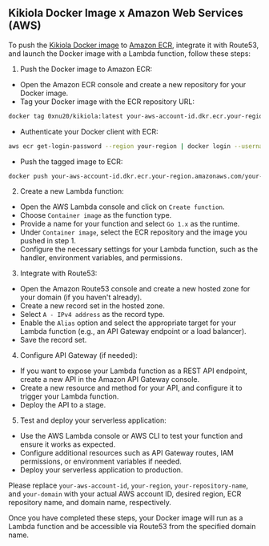 ## Kikiola Docker Image x Amazon Web Services (AWS)

To push the [Kikiola Docker image](https://hub.docker.com/r/0xnu20/kikiola/) to [Amazon ECR](https://aws.amazon.com/ecr/), integrate it with Route53, and launch the Docker image with a Lambda function, follow these steps:

1. Push the Docker image to Amazon ECR:

+ Open the Amazon ECR console and create a new repository for your Docker image.
+ Tag your Docker image with the ECR repository URL:

```sh
docker tag 0xnu20/kikiola:latest your-aws-account-id.dkr.ecr.your-region.amazonaws.com/your-repository-name:latest
```

+ Authenticate your Docker client with ECR:

```sh
aws ecr get-login-password --region your-region | docker login --username AWS --password-stdin your-aws-account-id.dkr.ecr.your-region.amazonaws.com
```

+ Push the tagged image to ECR:

```sh
docker push your-aws-account-id.dkr.ecr.your-region.amazonaws.com/your-repository-name:latest
```

2. Create a new Lambda function:

+ Open the AWS Lambda console and click on `Create function`.
+ Choose `Container image` as the function type.
+ Provide a name for your function and select `Go 1.x` as the runtime.
+ Under `Container image`, select the ECR repository and the image you pushed in step 1.
+ Configure the necessary settings for your Lambda function, such as the handler, environment variables, and permissions.

3. Integrate with Route53:

+ Open the Amazon Route53 console and create a new hosted zone for your domain (if you haven't already).
+ Create a new record set in the hosted zone.
+ Select `A - IPv4 address` as the record type.
+ Enable the `Alias` option and select the appropriate target for your Lambda function (e.g., an API Gateway endpoint or a load balancer).
+ Save the record set.

4. Configure API Gateway (if needed):

+ If you want to expose your Lambda function as a REST API endpoint, create a new API in the Amazon API Gateway console.
+ Create a new resource and method for your API, and configure it to trigger your Lambda function.
+ Deploy the API to a stage.

5. Test and deploy your serverless application:

+ Use the AWS Lambda console or AWS CLI to test your function and ensure it works as expected.
+ Configure additional resources such as API Gateway routes, IAM permissions, or environment variables if needed.
+ Deploy your serverless application to production.

Please replace `your-aws-account-id`, `your-region`, `your-repository-name`, and `your-domain` with your actual AWS account ID, desired region, ECR repository name, and domain name, respectively.

Once you have completed these steps, your Docker image will run as a Lambda function and be accessible via Route53 from the specified domain name.